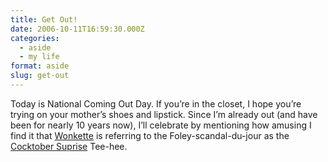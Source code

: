 ```yaml
---
title: Get Out!
date: 2006-10-11T16:59:30.000Z
categories:
  - aside
  - my life
format: aside
slug: get-out
---
```

Today is National Coming Out Day. If you’re in the closet, I hope you’re trying on your mother’s shoes and lipstick. Since I’m already out (and have been for nearly 10 years now), I’ll celebrate by mentioning how amusing I find it that [Wonkette][1]  is referring to the Foley-scandal-du-jour as the [Cocktober Suprise][2]  Tee-hee.



 [1]: http://wonkette.com
 [2]: http://wonkette.com/politics/cocktober%20surprise/
